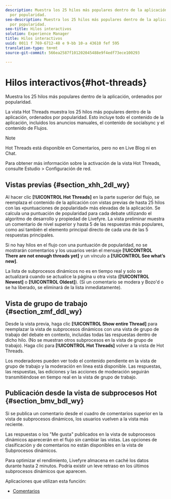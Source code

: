 ```yaml
---
description: Muestra los 25 hilos más populares dentro de la aplicación, ordenados
  por popularidad.
seo-description: Muestra los 25 hilos más populares dentro de la aplicación, ordenados
  por popularidad.
seo-title: Hilos interactivos
solution: Experience Manager
title: Hilos interactivos
uuid: 0011 f 769-6712-48 e 9-bb 10-a 43610 fef 595
translation-type: tm+mt
source-git-commit: 566ea2587f101202045488e9f4edf73ece100293

---
```



# Hilos interactivos{#hot-threads}

Muestra los 25 hilos más populares dentro de la aplicación, ordenados por popularidad.

La vista Hot Threads muestra los 25 hilos más populares dentro de la aplicación, ordenados por popularidad. Esto incluye todo el contenido de la aplicación, incluidos los anuncios manuales, el contenido de socialsync y el contenido de Flujos.

>[!NOTE]
>
>Hot Threads está disponible en Comentarios, pero no en Live Blog ni en Chat.

Para obtener más información sobre la activación de la vista Hot Threads, consulte Estudio > Configuración de red.

## Vistas previas {#section_xhh_2dl_wy}

Al hacer clic **[!UICONTROL Hot Threads]** en la parte superior del flujo, se reemplaza el contenido de la aplicación con vistas previas de hasta 25 hilos con las «puntuaciones de popularidad» más elevadas de la aplicación. Se calcula una puntuación de popularidad para cada debate utilizando el algoritmo de desarrollo y propiedad de Livefyre. La vista preliminar muestra un comentario de nivel superior y hasta 5 de las respuestas más populares, como así también el elemento principal directo de cada una de las 5 respuestas principales.

Si no hay hilos en el flujo con una puntuación de popularidad, no se mostrarán comentarios y los usuarios verán el mensaje **[!UICONTROL There are not enough threads yet]** y un vínculo a **[!UICONTROL See what’s new]**.

La lista de subprocesos dinámicos no es en tiempo real y solo se actualizará cuando se actualice la página u otra vista (**[!UICONTROL Newest]** o **[!UICONTROL Oldest]**). (Si un comentario se modera y Bozo'd o se ha liberado, se eliminará de la lista inmediatamente).

## Vista de grupo de trabajo {#section_zmf_ddl_wy}

Desde la vista previa, haga clic **[!UICONTROL Show entire Thread]** para reemplazar la vista de subprocesos dinámicos con una vista de grupo de trabajo del debate en contexto, incluidas todas las respuestas dentro de dicho hilo. (No se muestran otros subprocesos en la vista de grupo de trabajo). Haga clic para **[!UICONTROL Hot Threads]** volver a la vista de Hot Threads.

Los moderadores pueden ver todo el contenido pendiente en la vista de grupo de trabajo y la moderación en línea está disponible. Las respuestas, las respuestas, las ediciones y las acciones de moderación seguirán transmitiéndose en tiempo real en la vista de grupo de trabajo.

## Publicación desde la vista de subprocesos Hot {#section_bmv_bdl_wy}

Si se publica un comentario desde el cuadro de comentarios superior en la vista de subprocesos dinámicos, los usuarios vuelven a la vista más reciente.

Las respuestas o los "Me gusta" publicados en la vista de subprocesos dinámicos aparecerán en el flujo sin cambiar las vistas. Las opciones de clasificación y de comentarios no están disponibles en la vista de Subprocesos dinámicos.

Para optimizar el rendimiento, Livefyre almacena en caché los datos durante hasta 2 minutos. Podría existir un leve retraso en los últimos subprocesos dinámicos que aparecen.



Aplicaciones que utilizan esta función:

* [Comentarios](/help/using/c-about-apps/c-comments/c-comments.md)


